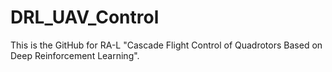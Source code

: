 # DRL_UAV_Control

This is the GitHub for RA-L "Cascade Flight Control of Quadrotors Based on Deep Reinforcement Learning".

